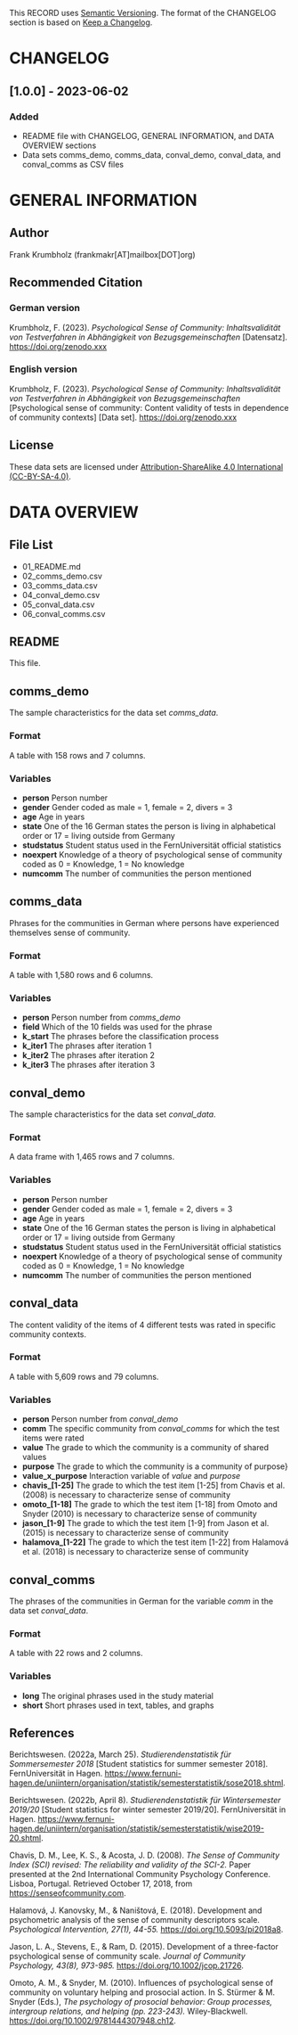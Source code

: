 This RECORD uses
[Semantic Versioning](https://semver.org/spec/v2.0.0.html).
The format of the CHANGELOG section is based on
[Keep a Changelog](https://keepachangelog.com/en/1.1.0).

# CHANGELOG #

## [1.0.0] - 2023-06-02 ##

### Added ###
- README file with CHANGELOG, GENERAL INFORMATION, and DATA OVERVIEW sections
- Data sets comms_demo, comms_data, conval_demo, conval_data, and conval_comms as CSV files



# GENERAL INFORMATION #

## Author ##
Frank Krumbholz (frankmakr[AT]mailbox[DOT]org)

## Recommended Citation ##

### German version ###
Krumbholz, F. (2023).
*Psychological Sense of Community:*
*Inhaltsvalidität von Testverfahren in Abhängigkeit von Bezugsgemeinschaften*
[Datensatz].
<https://doi.org/zenodo.xxx>

### English version ###
Krumbholz, F. (2023).
*Psychological Sense of Community:*
*Inhaltsvalidität von Testverfahren in Abhängigkeit von Bezugsgemeinschaften*
[Psychological sense of community:
Content validity of tests in dependence of community contexts]
[Data set].
<https://doi.org/zenodo.xxx>

## License ##
These data sets are licensed under
[Attribution-ShareAlike 4.0 International
(CC-BY-SA-4.0)](https://creativecommons.org/licenses/by-sa/4.0).



# DATA OVERVIEW #

## File List ##
- 01_README.md
- 02_comms_demo.csv
- 03_comms_data.csv
- 04_conval_demo.csv
- 05_conval_data.csv
- 06_conval_comms.csv



## README ##
This file.



## comms_demo ##
The sample characteristics for the data set *comms_data*.

### Format ###
A table with 158 rows and 7 columns.

### Variables ###
- **person**
  Person number
- **gender**
  Gender coded as male = 1, female = 2, divers = 3
- **age**
  Age in years
- **state**
  One of the 16 German states the person is living in alphabetical order or 17 = living outside from Germany
- **studstatus**
  Student status used in the FernUniversität official statistics
- **noexpert**
  Knowledge of a theory of psychological sense of community coded as 0 = Knowledge, 1 = No knowledge
- **numcomm**
  The number of communities the person mentioned



## comms_data ##
Phrases for the communities in German
where persons have experienced themselves sense of community.

### Format ###
A table with 1,580 rows and 6 columns.

### Variables ###
- **person**
  Person number from *comms_demo*
- **field**
  Which of the 10 fields was used for the phrase
- **k_start**
  The phrases before the classification process
- **k_iter1**
  The phrases after iteration 1
- **k_iter2**
  The phrases after iteration 2
- **k_iter3**
  The phrases after iteration 3



## conval_demo ##
The sample characteristics for the data set *conval_data*.

### Format ###
A data frame with 1,465 rows and 7 columns.

### Variables ###
- **person**
  Person number
- **gender**
  Gender coded as male = 1, female = 2, divers = 3
- **age**
  Age in years
- **state**
  One of the 16 German states the person is living in alphabetical order or
  17 = living outside from Germany
- **studstatus**
  Student status used in the FernUniversität official statistics
- **noexpert**
  Knowledge of a theory of psychological sense of community coded as 0 = Knowledge, 1 = No knowledge
- **numcomm**
  The number of communities the person mentioned



## conval_data ##
The content validity of the items of 4 different tests
was rated in specific community contexts.

### Format ###
A table with 5,609 rows and 79 columns.

### Variables ###
- **person**
  Person number from *conval_demo*
- **comm**
  The specific community from *conval_comms* for which the test items were rated
- **value**
  The grade to which the community is a community of shared values
- **purpose**
  The grade to which the community is a community of purpose}
- **value_x_purpose**
  Interaction variable of *value* and *purpose*
- **chavis_[1-25]**
  The grade to which the test item [1-25] from Chavis et al. (2008) is necessary to characterize sense of community
- **omoto_[1-18]**
  The grade to which the test item [1-18] from Omoto and Snyder (2010) is necessary to characterize sense of community
- **jason_[1-9]**
  The grade to which the test item [1-9] from Jason et al. (2015) is necessary to characterize sense of community
- **halamova_[1-22]**
  The grade to which the test item [1-22] from Halamová et al. (2018) is necessary to characterize sense of community



## conval_comms ##
The phrases of the communities in German
for the variable *comm* in the data set *conval_data*.

### Format ###
A table with 22 rows and 2 columns.

### Variables ###
- **long**
  The original phrases used in the study material
- **short**
  Short phrases used in text, tables, and graphs



## References ##
Berichtswesen. (2022a, March 25).
*Studierendenstatistik für Sommersemester 2018*
[Student statistics for summer semester 2018].
FernUniversität in Hagen.
<https://www.fernuni-hagen.de/uniintern/organisation/statistik/semesterstatistik/sose2018.shtml>.

Berichtswesen. (2022b, April 8).
*Studierendenstatistik für Wintersemester 2019/20*
[Student statistics for winter semester 2019/20].
FernUniversität in Hagen.
<https://www.fernuni-hagen.de/uniintern/organisation/statistik/semesterstatistik/wise2019-20.shtml>.

Chavis, D. M., Lee, K. S., \& Acosta, J. D. (2008).
*The Sense of Community Index (SCI) revised:*
*The reliability and validity of the SCI-2.*
Paper presented at the 2nd International Community Psychology Conference.
Lisboa, Portugal.
Retrieved October 17, 2018, from <https://senseofcommunity.com>.

Halamová, J. Kanovsky, M., \& Naništová, E. (2018).
Development and psychometric analysis of the sense of community descriptors scale.
*Psychological Intervention, 27(1), 44-55.*
<https://doi.org/10.5093/pi2018a8>.

Jason, L. A., Stevens, E., \& Ram, D. (2015).
Development of a three-factor psychological sense of community scale.
*Journal of Community Psychology, 43(8), 973-985.*
<https://doi.org/10.1002/jcop.21726>.

Omoto, A. M., \& Snyder, M. (2010).
Influences of psychological sense of community on voluntary helping and prosocial action.
In S. Stürmer \& M. Snyder (Eds.),
*The psychology of prosocial behavior:*
*Group processes, intergroup relations, and helping (pp. 223-243).*
Wiley-Blackwell.
<https://doi.org/10.1002/9781444307948.ch12>.
